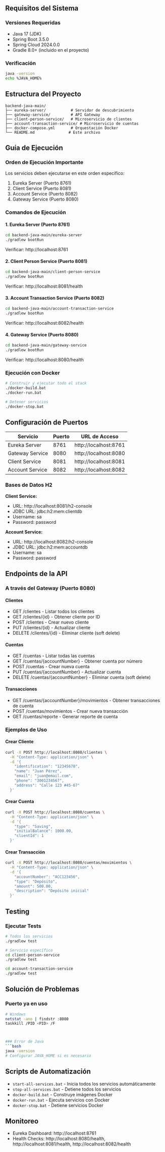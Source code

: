 

## Requisitos del Sistema

### Versiones Requeridas
- Java 17 (JDK)
- Spring Boot 3.5.0
- Spring Cloud 2024.0.0
- Gradle 8.0+ (incluido en el proyecto)

### Verificación
```bash
java -version
echo %JAVA_HOME%
```

## Estructura del Proyecto

```
backend-java-main/
├── eureka-server/           # Servidor de descubrimiento
├── gateway-service/         # API Gateway
├── client-person-service/   # Microservicio de clientes
├── account-transaction-service/ # Microservicio de cuentas
├── docker-compose.yml       # Orquestación Docker
└── README.md               # Este archivo
```

## Guía de Ejecución

### Orden de Ejecución Importante

Los servicios deben ejecutarse en este orden específico:

1. Eureka Server (Puerto 8761)
2. Client Service (Puerto 8081)
3. Account Service (Puerto 8082)
4. Gateway Service (Puerto 8080)

### Comandos de Ejecución

#### 1. Eureka Server (Puerto 8761)
```bash
cd backend-java-main/eureka-server
./gradlew bootRun
```
Verificar: http://localhost:8761

#### 2. Client Person Service (Puerto 8081)
```bash
cd backend-java-main/client-person-service
./gradlew bootRun
```
Verificar: http://localhost:8081/health

#### 3. Account Transaction Service (Puerto 8082)
```bash
cd backend-java-main/account-transaction-service
./gradlew bootRun
```
Verificar: http://localhost:8082/health

#### 4. Gateway Service (Puerto 8080)
```bash
cd backend-java-main/gateway-service
./gradlew bootRun
```
Verificar: http://localhost:8080/health

### Ejecución con Docker

```bash
# Construir y ejecutar todo el stack
./docker-build.bat
./docker-run.bat

# Detener servicios
./docker-stop.bat
```

## Configuración de Puertos

| Servicio | Puerto | URL de Acceso |
|----------|--------|---------------|
| Eureka Server | 8761 | http://localhost:8761 |
| Gateway Service | 8080 | http://localhost:8080 |
| Client Service | 8081 | http://localhost:8081 |
| Account Service | 8082 | http://localhost:8082 |

### Bases de Datos H2

**Client Service:**
- URL: http://localhost:8081/h2-console
- JDBC URL: jdbc:h2:mem:clientdb
- Username: sa
- Password: password

**Account Service:**
- URL: http://localhost:8082/h2-console
- JDBC URL: jdbc:h2:mem:accountdb
- Username: sa
- Password: password

## Endpoints de la API

### A través del Gateway (Puerto 8080)

#### Clientes
- GET /clientes - Listar todos los clientes
- GET /clientes/{id} - Obtener cliente por ID
- POST /clientes - Crear nuevo cliente
- PUT /clientes/{id} - Actualizar cliente
- DELETE /clientes/{id} - Eliminar cliente (soft delete)

#### Cuentas
- GET /cuentas - Listar todas las cuentas
- GET /cuentas/{accountNumber} - Obtener cuenta por número
- POST /cuentas - Crear nueva cuenta
- PUT /cuentas/{accountNumber} - Actualizar cuenta
- DELETE /cuentas/{accountNumber} - Eliminar cuenta (soft delete)

#### Transacciones
- GET /cuentas/{accountNumber}/movimientos - Obtener transacciones de cuenta
- POST /cuentas/movimientos - Crear nueva transacción
- GET /cuentas/reporte - Generar reporte de cuenta

### Ejemplos de Uso

#### Crear Cliente
```bash
curl -X POST http://localhost:8080/clientes \
  -H "Content-Type: application/json" \
  -d '{
    "identification": "12345678",
    "name": "Juan Pérez",
    "email": "juan@email.com",
    "phone": "3001234567",
    "address": "Calle 123 #45-67"
  }'
```

#### Crear Cuenta
```bash
curl -X POST http://localhost:8080/cuentas \
  -H "Content-Type: application/json" \
  -d '{
    "type": "Saving",
    "initialBalance": 1000.00,
    "clientId": 1
  }'
```

#### Crear Transacción
```bash
curl -X POST http://localhost:8080/cuentas/movimientos \
  -H "Content-Type: application/json" \
  -d '{
    "accountNumber": "ACC123456",
    "type": "Depósito",
    "amount": 500.00,
    "description": "Depósito inicial"
  }'
```

## Testing

### Ejecutar Tests
```bash
# Todos los servicios
./gradlew test

# Servicio específico
cd client-person-service
./gradlew test

cd account-transaction-service
./gradlew test
```

## Solución de Problemas

### Puerto ya en uso
```bash
# Windows
netstat -ano | findstr :8080
taskkill /PID <PID> /F



### Error de Java
```bash
java -version
# Configurar JAVA_HOME si es necesario
```

## Scripts de Automatización

- `start-all-services.bat` - Inicia todos los servicios automáticamente
- `stop-all-services.bat` - Detiene todos los servicios
- `docker-build.bat` - Construye imágenes Docker
- `docker-run.bat` - Ejecuta servicios con Docker
- `docker-stop.bat` - Detiene servicios Docker

## Monitoreo

- Eureka Dashboard: http://localhost:8761
- Health Checks: http://localhost:8080/health, http://localhost:8081/health, http://localhost:8082/health
